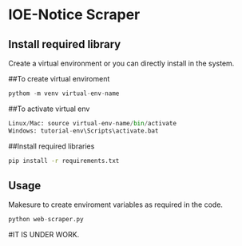 # IOE-Notice Scraper

## Install required library

Create a virtual environment or you can directly install in the system.

##To create virtual enviroment
```python
pythom -m venv virtual-env-name
```
##To activate virtual env
```python
Linux/Mac: source virtual-env-name/bin/activate
Windows: tutorial-env\Scripts\activate.bat
```

##Install required libraries
```bash
pip install -r requirements.txt
```

## Usage
Makesure to create enviroment variables as required in the code.
```python
python web-scraper.py
```

#IT IS UNDER WORK.

